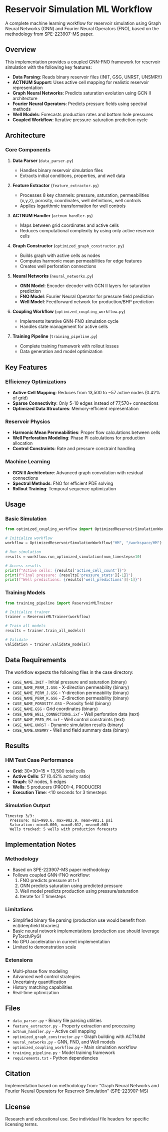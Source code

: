 # Reservoir Simulation ML Workflow

A complete machine learning workflow for reservoir simulation using Graph Neural Networks (GNN) and Fourier Neural Operators (FNO), based on the methodology from SPE-223907-MS paper.

## Overview

This implementation provides a coupled GNN-FNO framework for reservoir simulation with the following key features:

- **Data Parsing**: Reads binary reservoir files (INIT, GSG, UNRST, UNSMRY)
- **ACTNUM Support**: Uses active cell mapping for realistic reservoir representation
- **Graph Neural Networks**: Predicts saturation evolution using GCN II architecture
- **Fourier Neural Operators**: Predicts pressure fields using spectral methods
- **Well Models**: Forecasts production rates and bottom hole pressures
- **Coupled Workflow**: Iterative pressure-saturation prediction cycle

## Architecture

### Core Components

1. **Data Parser** (`data_parser.py`)
   - Handles binary reservoir simulation files
   - Extracts initial conditions, properties, and well data

2. **Feature Extractor** (`feature_extractor.py`)
   - Processes 8 key channels: pressure, saturation, permeabilities (x,y,z), porosity, coordinates, well definitions, well controls
   - Applies logarithmic transformation for well controls

3. **ACTNUM Handler** (`actnum_handler.py`)
   - Maps between grid coordinates and active cells
   - Reduces computational complexity by using only active reservoir cells

4. **Graph Constructor** (`optimized_graph_constructor.py`)
   - Builds graph with active cells as nodes
   - Computes harmonic mean permeabilities for edge features
   - Creates well perforation connections

5. **Neural Networks** (`neural_networks.py`)
   - **GNN Model**: Encoder-decoder with GCN II layers for saturation prediction
   - **FNO Model**: Fourier Neural Operator for pressure field prediction
   - **Well Model**: Feedforward network for production/BHP prediction

6. **Coupling Workflow** (`optimized_coupling_workflow.py`)
   - Implements iterative GNN-FNO simulation cycle
   - Handles state management for active cells

7. **Training Pipeline** (`training_pipeline.py`)
   - Complete training framework with rollout losses
   - Data generation and model optimization

## Key Features

### Efficiency Optimizations
- **Active Cell Mapping**: Reduces from 13,500 to ~57 active nodes (0.42% of grid)
- **Sparse Connectivity**: Only 5-10 edges instead of 77,570+ connections
- **Optimized Data Structures**: Memory-efficient representation

### Reservoir Physics
- **Harmonic Mean Permeabilities**: Proper flow calculations between cells
- **Well Perforation Modeling**: Phase PI calculations for production allocation
- **Control Constraints**: Rate and pressure constraint handling

### Machine Learning
- **GCN II Architecture**: Advanced graph convolution with residual connections
- **Spectral Methods**: FNO for efficient PDE solving
- **Rollout Training**: Temporal sequence optimization

## Usage

### Basic Simulation

```python
from optimized_coupling_workflow import OptimizedReservoirSimulationWorkflow

# Initialize workflow
workflow = OptimizedReservoirSimulationWorkflow("HM", "/workspace/HM")

# Run simulation
results = workflow.run_optimized_simulation(num_timesteps=10)

# Access results
print(f"Active cells: {results['active_cell_count']}")
print(f"Final pressure: {results['pressure_stats'][-1]}")
print(f"Well predictions: {results['well_predictions'][-1]}")
```

### Training Models

```python
from training_pipeline import ReservoirMLTrainer

# Initialize trainer
trainer = ReservoirMLTrainer(workflow)

# Train all models
results = trainer.train_all_models()

# Validate
validation = trainer.validate_models()
```

## Data Requirements

The workflow expects the following files in the case directory:

- `CASE_NAME.INIT` - Initial pressure and saturation (binary)
- `CASE_NAME_PERM_I.GSG` - X-direction permeability (binary)
- `CASE_NAME_PERM_J.GSG` - Y-direction permeability (binary)  
- `CASE_NAME_PERM_K.GSG` - Z-direction permeability (binary)
- `CASE_NAME_POROSITY.GSG` - Porosity field (binary)
- `CASE_NAME.GSG` - Grid coordinates (binary)
- `CASE_NAME_WELL_CONNECTIONS.ixf` - Well perforation data (text)
- `CASE_NAME_PRED_FM.ixf` - Well control constraints (text)
- `CASE_NAME.UNRST` - Dynamic simulation results (binary)
- `CASE_NAME.UNSMRY` - Well and field summary data (binary)

## Results

### HM Test Case Performance

- **Grid**: 30×30×15 = 13,500 total cells
- **Active Cells**: 57 (0.42% activity ratio)
- **Graph**: 57 nodes, 5 edges
- **Wells**: 5 producers (PROD1-4, PRODUCER)
- **Execution Time**: <10 seconds for 3 timesteps

### Simulation Output

```
Timestep 3/3:
  Pressure: min=980.6, max=982.9, mean=981.1 psi
  Saturation: min=0.000, max=0.012, mean=0.003
  Wells tracked: 5 wells with production forecasts
```

## Implementation Notes

### Methodology
- Based on SPE-223907-MS paper methodology
- Follows coupled GNN-FNO workflow:
  1. FNO predicts pressure at t+1
  2. GNN predicts saturation using predicted pressure
  3. Well model predicts production using pressure/saturation
  4. Iterate for T timesteps

### Limitations
- Simplified binary file parsing (production use would benefit from ecl/deepfield libraries)
- Basic neural network implementations (production use should leverage PyTorch/PyG)
- No GPU acceleration in current implementation
- Limited to demonstration scale

### Extensions
- Multi-phase flow modeling
- Advanced well control strategies  
- Uncertainty quantification
- History matching capabilities
- Real-time optimization

## Files

- `data_parser.py` - Binary file parsing utilities
- `feature_extractor.py` - Property extraction and processing
- `actnum_handler.py` - Active cell mapping
- `optimized_graph_constructor.py` - Graph building with ACTNUM
- `neural_networks.py` - GNN, FNO, and Well models
- `optimized_coupling_workflow.py` - Main simulation workflow
- `training_pipeline.py` - Model training framework
- `requirements.txt` - Python dependencies

## Citation

Implementation based on methodology from:
"Graph Neural Networks and Fourier Neural Operators for Reservoir Simulation" (SPE-223907-MS)

## License

Research and educational use. See individual file headers for specific licensing terms.